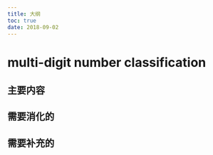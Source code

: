```yaml
---
title: 大纲
toc: true
date: 2018-09-02
---
```




# multi-digit number classification



## 主要内容



## 需要消化的



## 需要补充的
